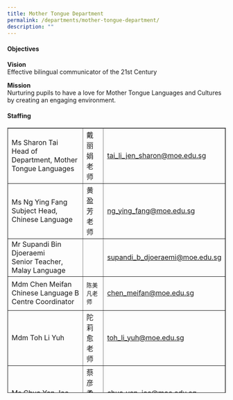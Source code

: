 ```yaml
---
title: Mother Tongue Department
permalink: /departments/mother-tongue-department/
description: ""
---
```

<h4>Objectives</h4>
<p><strong>Vision<br /></strong>Effective bilingual communicator of the 21st Century</p>
<p><strong>Mission<br /></strong>Nurturing pupils to have a love for Mother Tongue Languages and Cultures by creating an engaging environment.</p>
<h4>Staffing</h4>
<table class="iveo_table ives_tab_1" style="height: 610px; width: 100%;" border="1" width="100%" cellspacing="0" cellpadding="0">
<tbody>
<tr style="height: 96px;">
<td style="height: 96px;">
<div>Ms Sharon Tai</div>
<div>Head of Department, Mother Tongue Languages</div>
</td>
<td style="height: 96px;">戴丽娟老师</td>
<td style="height: 96px;"><a href="mailto:tai_li_jen_sharon@moe.edu.sg" target="">tai_li_jen_sharon@moe.edu.sg</a></td>
</tr>
<tr style="height: 36px;">
<td style="height: 36px;">
<div>Ms Ng Ying Fang</div>
<div>Subject Head, Chinese Language</div>
</td>
<td style="height: 36px;">黄盈芳老师</td>
<td style="height: 36px;"><a href="mailto:ng_ying_fang@moe.edu.sg" target="">ng_ying_fang@moe.edu.sg</a></td>
</tr>
<tr style="height: 36px;">
<td style="height: 36px;">
<div>Mr Supandi Bin Djoeraemi</div>
<div>Senior Teacher, Malay Language</div>
</td>
<td style="height: 36px;">&nbsp;</td>
<td style="height: 36px;"><a href="mailto:supandi_b_djoeraemi@moe.edu.sg" target="">supandi_b_djoeraemi@moe.edu.sg</a></td>
</tr>
<tr style="height: 78px;">
<td style="height: 78px;">
<div>Mdm Chen Meifan</div>
<div>Chinese Language B Centre Coordinator</div>
</td>
<td style="height: 78px;"><span lang="ZH-CN"><span style="font-size: small;">陈美凡老师</span></span></td>
<td style="height: 78px;"><a href="mailto:chen_meifan@moe.edu.sg" target="">chen_meifan@moe.edu.sg</a></td>
</tr>
<tr style="height: 36px;">
<td style="height: 36px;">Mdm Toh Li Yuh</td>
<td style="height: 36px;">陀莉愈老师</td>
<td style="height: 36px;"><a href="mailto:toh_li_yuh@moe.edu.sg" target="">toh_li_yuh@moe.edu.sg</a></td>
</tr>
<tr style="height: 64px;">
<td style="height: 64px;">Ms Chua Yen Joe</td>
<td style="height: 64px;">蔡彦柔老师</td>
<td style="height: 64px;"><a href="mailto:chua_yen_joe@moe.edu.sg" target="">chua_yen_joe@moe.edu.sg</a></td>
</tr>
<tr style="height: 64px;">
<td style="height: 64px;">Ms Deng Kai Hua</td>
<td style="height: 64px;">邓凯华老师</td>
<td style="height: 64px;"><a href="mailto:deng_kaihua@moe.edu.sg" target="">deng_kaihua@moe.edu.sg</a></td>
</tr>

<tr style="height: 36px;">
<td style="height: 36px;">Ms Lim Yin Ru, Esther</td>
<td style="height: 36px;"><span lang="ZH-CN">林殷如老师</span></td>
<td style="height: 36px;"><a href="mailto:lim_yin_ru_esther@moe.edu.sg" target="">lim_yin_ru_esther@moe.edu.sg</a></td>
</tr>
<tr style="height: 64px;">
<td style="height: 64px;">Ms Siti Raudhah Binte Salleh</td>
<td style="height: 64px;">&nbsp;</td>
<td style="height: 64px;"><a href="mailto:siti_raudhah_salleh@moe.edu.sg" target="">siti_raudhah_salleh@moe.edu.sg</a></td>
</tr>
<tr style="height: 18px;">
<td style="height: 18px;">Ms Syakira Binte Zainudin</td>
<td style="height: 18px;">&nbsp;</td>
<td style="height: 18px;"><span style="color: #0563c1; font-family: Arial, sans-serif;">s</span><a href="mailto:syakira_zainudin@moe.edu.sg" target="">yakira_zainudin@moe.edu.sg</a></td>
</tr>
<tr style="height: 18px;">
<td style="height: 18px;">Ms Nurul Ain Binte Muzlan</td>
<td style="height: 18px;">&nbsp;</td>
<td style="height: 18px;"><a href="mailto:nurul_ain_muzlan@moe.edu.sg" target="">nurul_ain_muzlan@moe.edu.sg</a></td>
</tr>
</tbody>
</table>